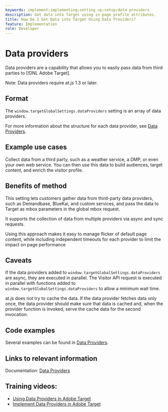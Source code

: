 ```yaml
---
keywords: implement;implementing;setting up;setup;data providers
description: Get data into Target using in-page profile attributes.
title: How Do I Get Data into Target Using Data Providers?
feature: Implementation
role: Developer
---
```

# Data providers

Data providers are a capability that allows you to easily pass data from third parties to [!DNL Adobe Target].

Note: Data providers require at.js 1.3 or later.

## Format

The `window.targetGlobalSettings.dataProviders` setting is an array of data providers.

For more information about the structure for each data provider, see [Data Providers](/help/c-implementing-target/c-implementing-target-for-client-side-web/targetgobalsettings.md#data-providers).

## Example use cases

Collect data from a third party, such as a weather service, a DMP, or even your own web service. You can then use this data to build audiences, target content, and enrich the visitor profile.

## Benefits of method

This setting lets customers gather data from third-party data providers, such as Demandbase, BlueKai, and custom services, and pass the data to Target as mbox parameters in the global mbox request.

It supports the collection of data from multiple providers via async and sync requests.

Using this approach makes it easy to manage flicker of default page content, while including independent timeouts for each provider to limit the impact on page performance

## Caveats

If the data providers added to `window.targetGlobalSettings.dataProviders` are async, they are executed in parallel. The Visitor API request is executed in parallel with functions added to `window.targetGlobalSettings.dataProviders` to allow a minimum wait time.

at.js does not try to cache the data. If the data provider fetches data only once, the data provider should make sure that data is cached and, when the provider function is invoked, serve the cache data for the second invocation.

## Code examples

Several examples can be found in [Data Providers](/help/c-implementing-target/c-implementing-target-for-client-side-web/targetgobalsettings.md#data-providers).

## Links to relevant information

Documentation: [Data Providers](/help/c-implementing-target/c-implementing-target-for-client-side-web/targetgobalsettings.md#data-providers)

## Training videos:

* [Using Data Providers in Adobe Target](https://helpx.adobe.com/target/kt/using/dataProviders-atjs-feature-video-use.html)
* [Implement Data Providers in Adobe Target](https://helpx.adobe.com/target/kt/using/dataProviders-atjs-technical-video-implement.html)